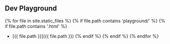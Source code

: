 ## Dev Playground

{% for file in site.static_files %}
  {% if file.path contains 'playground/' %}
    {% if file.path contains '.html' %}
* [{{ file.path }}]({{ file.path }})
    {% endif %}
  {% endif %}
{% endfor %}
